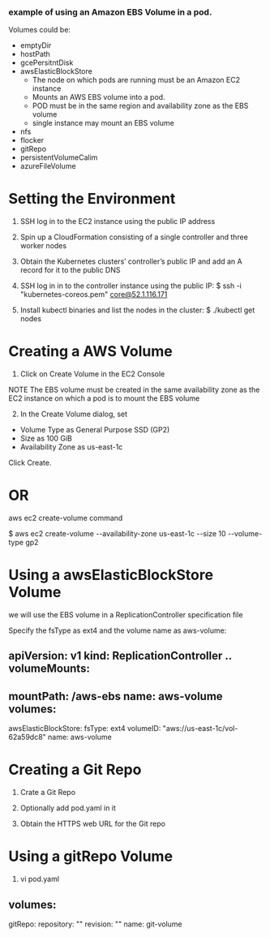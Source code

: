

### example of using an Amazon EBS Volume in a pod.


Volumes could be:
- emptyDir
- hostPath
- gcePersitntDisk
- awsElasticBlockStore
    * The node on which pods are running must be an Amazon EC2 instance
    * Mounts an AWS EBS volume into a pod.
    * POD must be in the same region and availability zone as the EBS volume
    * single instance may mount an EBS volume
- nfs
- flocker
- gitRepo
- persistentVolumeCalim
- azureFileVolume

  

  
  
# Setting the Environment

1. SSH log in to the EC2 instance using the public IP address

2. Spin up a CloudFormation consisting of a single controller and three worker nodes

3. Obtain the Kubernetes clusters’ controller’s public IP and add an A record for it to the public DNS

4. SSH log in in to the controller instance using the public IP:
$ ssh -i "kubernetes-coreos.pem" core@52.1.116.171

5. Install kubectl binaries and list the nodes in the cluster:
$ ./kubectl get nodes












# Creating a AWS Volume

1. Click on Create Volume in the EC2 Console

NOTE
The EBS volume must be created in the same availability zone 
as the EC2 instance on which a pod is to mount the EBS volume

2. In the Create Volume dialog, set
- Volume Type as General Purpose SSD (GP2)
- Size as 100 GiB
- Availability Zone as us-east-1c

Click Create.

# OR

aws ec2 create-volume command

$ aws ec2 create-volume --availability-zone us-east-1c --size 10 --volume-type gp2














# Using a awsElasticBlockStore Volume

we will use the EBS volume in a ReplicationController specification file

Specify the fsType as ext4 and the volume name as aws-volume:

apiVersion: v1
kind: ReplicationController
..
volumeMounts:
-
mountPath: /aws-ebs
name: aws-volume
volumes:
-
awsElasticBlockStore:
fsType: ext4
volumeID: "aws://us-east-1c/vol-62a59dc8"
name: aws-volume
















#  Creating a Git Repo

1. Crate a Git Repo

2. Optionally add pod.yaml in it

3. Obtain the HTTPS web URL for the Git repo






# Using a gitRepo Volume


1. vi pod.yaml

volumes:
-
gitRepo:
repository: ""
revision: ""
name: git-volume


